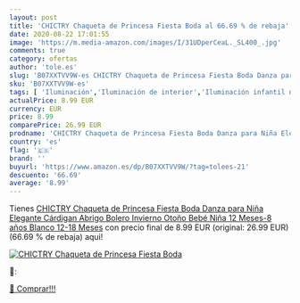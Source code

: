 ```yaml
---
layout: post
title: 'CHICTRY Chaqueta de Princesa Fiesta Boda al 66.69 % de rebaja'
date: 2020-08-22 17:01:55
image: 'https://m.media-amazon.com/images/I/31UDperCeaL._SL400_.jpg'
comments: true
category: ofertas
author: 'tole.es'
slug: 'B07XXTVV9W-es CHICTRY Chaqueta de Princesa Fiesta Boda Danza para Niña...'
sku: 'B07XXTVV9W-es'
tags: [ 'Iluminación','Iluminación de interior','Iluminación infantil nocturna','Lámparas e iluminación infantil','bebé', ]
actualPrice: 8.99 EUR
currency: EUR
price: 8.99
comparePrice: 26.99 EUR
prodname: 'CHICTRY Chaqueta de Princesa Fiesta Boda Danza para Niña Elegante Cárdigan Abrigo Bolero Invierno Otoño Bebé Niña  12 Meses-8 años  Blanco 12-18 Meses'
country: 'es'
flag: '🇪🇸'
brand: ''
buyurl: 'https://www.amazon.es/dp/B07XXTVV9W/?tag=tolees-21'
descuento: '66.69'
average: '8.99'
---
```


Tienes [CHICTRY Chaqueta de Princesa Fiesta Boda Danza para Niña Elegante Cárdigan Abrigo Bolero Invierno Otoño Bebé Niña  12 Meses-8 años  Blanco 12-18 Meses](https://www.amazon.es/dp/B07XXTVV9W/?tag=tolees-21) con precio final de  8.99 EUR (original: 26.99 EUR) (66.69 %  de rebaja) aqui!

[![CHICTRY Chaqueta de Princesa Fiesta Boda](https://m.media-amazon.com/images/I/31UDperCeaL._SL400_.jpg)](https://www.amazon.es/dp/B07XXTVV9W/?tag=tolees-21)

🔎:


[🛒 Comprar!!!](https://www.amazon.es/dp/B07XXTVV9W/?tag=tolees-21)
